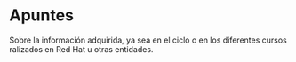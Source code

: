 # Apuntes
Sobre la información adquirida, ya sea en el ciclo o en los diferentes cursos ralizados en Red Hat u otras entidades.

